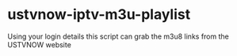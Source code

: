 # ustvnow-iptv-m3u-playlist
Using your login details this script can grab the m3u8 links from the USTVNOW website
